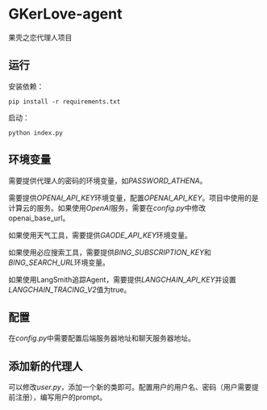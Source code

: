# GKerLove-agent

果壳之恋代理人项目

## 运行

安装依赖：

```shell
pip install -r requirements.txt
```

启动：

```shell
python index.py
```

## 环境变量

需要提供代理人的密码的环境变量，如*PASSWORD_ATHENA*。

需要提供*OPENAI_API_KEY*环境变量，配置*OPENAI_API_KEY*。项目中使用的是计算云的服务。如果使用*OpenAI*服务，需要在*config.py*中修改openai_base_url。

如果使用天气工具，需要提供*GAODE_API_KEY*环境变量。

如果使用必应搜索工具，需要提供*BING_SUBSCRIPTION_KEY*和*BING_SEARCH_URL*环境变量。

如果使用LangSmith追踪Agent，需要提供*LANGCHAIN_API_KEY*并设置*LANGCHAIN_TRACING_V2*值为true。

## 配置

在*config.py*中需要配置后端服务器地址和聊天服务器地址。

## 添加新的代理人

可以修改*user.py*，添加一个新的类即可。配置用户的用户名、密码（用户需要提前注册），编写用户的prompt。